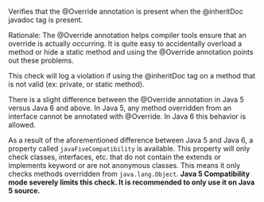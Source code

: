 Verifies that the \@Override annotation is present when the \@inheritDoc
javadoc tag is present.

Rationale: The \@Override annotation helps compiler tools ensure that an
override is actually occurring. It is quite easy to accidentally
overload a method or hide a static method and using the \@Override
annotation points out these problems.

This check will log a violation if using the \@inheritDoc tag on a
method that is not valid (ex: private, or static method).

There is a slight difference between the \@Override annotation in Java 5
versus Java 6 and above. In Java 5, any method overridden from an
interface cannot be annotated with \@Override. In Java 6 this behavior
is allowed.

As a result of the aforementioned difference between Java 5 and Java 6,
a property called `javaFiveCompatibility` is available. This property
will only check classes, interfaces, etc. that do not contain the
extends or implements keyword or are not anonymous classes. This means
it only checks methods overridden from `java.lang.Object`. **Java 5
Compatibility mode severely limits this check. It is recommended to only
use it on Java 5 source.**
